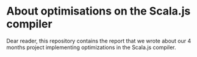 # About optimisations on the Scala.js compiler

Dear reader,
this repository contains the report that we wrote about our 4 months project implementing optimizations
in the Scala.js compiler.
